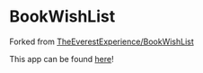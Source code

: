 # BookWishList

Forked from [TheEverestExperience/BookWishList](https://github.com/TheEverestExperience/BookWishList)

This app can be found [here](https://ian-henderson.github.io/BookWishList/)!
